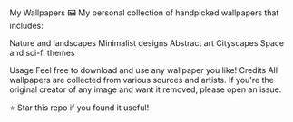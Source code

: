 My Wallpapers
🖼️ My personal collection of handpicked wallpapers that includes:

Nature and landscapes
Minimalist designs
Abstract art
Cityscapes
Space and sci-fi themes

Usage
Feel free to download and use any wallpaper you like!
Credits
All wallpapers are collected from various sources and artists. If you're the original creator of any image and want it removed, please open an issue.

⭐ Star this repo if you found it useful!
